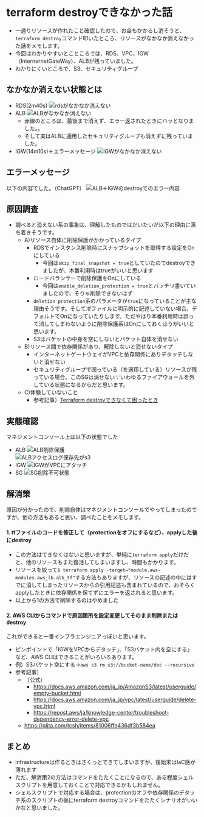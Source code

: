 # terraform destroyできなかった話
* 一通りリソースが作れたこと確認したので、お金もかかるし消そうと、`terraform destroy`コマンド叩いたところ、リソースがなかなか消えなかった話をメモします。
* 今回はわかりやすいとこところでは、RDS、VPC、IGW（InternernetGateWay）、ALBが残っていました。
* わかりにくいところで、S3、セキュリティグループ
## なかなか消えない状態とは
* RDS(2m40s)
![rdsがなかなか消えない](image/rdsがなかなか消えない.png)
* ALB
![ALBがなかなか消えない](image/ALBがなかなか消えない.png)
  * 赤線のところは、最後まで消えず、エラー返されたときにハッとなりました。。
  * そして実はALBに適用したセキュリティグループも消えずに残っていました。
* IGW(14m10s)＋エラーメッセージ
![IGWがなかなか消えない](image/IGWがなかなか消えない.png)
## エラーメッセージ
以下の内容でした。（ChatGPT）
![ALB＋IGWのdestroyでのエラー内容](image/ALB＋IGWのdestroyでのエラー内容.png)


## 原因調査
* 調べると消えない系の事象は、理解したものではだいたいが以下の理由に落ち着きそうです。
  * A)リソース自体に削除保護がかかっているタイプ
    * RDSでインスタンス削除時にスナップショットを取得する設定をOnにしている
      * 今回は`skip_final_snapshot = true`としていたのでdestroyできましたが、本番利用時はtrueがいいと思います
    * ロードバランサーで削除保護をOnにしている
      * 今回は`enable_deletion_protection = true`とバッチリ書いていましたので、そりゃ削除できないはず
    * `deletion protection`系のパラメータが`true`になっていることが主な理由そうです。そして.tfファイルに明示的に記述していない場合、デフォルトでOnになっていたりします。ただやはり本番利用時は誤って消してしまわないように削除保護系はOnにしておくほうがいいと思います。
    * S3はバケットの中身を空にしないとバケット自体を消せない
  * B)リソース間で依存関係があり、解除しないと消せないタイプ
    * インターネットゲートウェイがVPCと依存関係にありデタッチしないと消せない
    * セキュリティグループで囲っている（を適用している）リソースが残っている場合、このSGは消せない∵いわゆるファイアウォールを外している状態になるからだと思います。
  * C)体験していないこと
    * 参考記事）[Terraform destroyできなくて困ったとき](https://qiita.com/ezaqiita/items/46811b5e4bf3ff5398ca)


## 実態確認
マネジメントコンソール上は以下の状態でした<br>
* ALB
![ALB削除保護](image/ALB削除保護.png)<br>
![ALBアクセスログ保存先がs3](image/ALBアクセスログ保存先がs3.png)
* IGW
![IGWがVPCにアタッチ](image/IGWがVPCにアタッチ.png)
* SG
![SG削除不可状態](image/SG削除不可状態.png)


## 解消策
原因が分かったので、削除自体はマネジメントコンソールでやってしまったのですが、他の方法もあると思い、調べたことをメモします。
#### 1. tfファイルのコードを修正して（protectionをオフにするなど）、applyした後にdestroy
* この方法はできなくはないと思いますが、単純に`terraform apply`だけだと、他のリソースもまた復活してしまいますし、時間もかかります。
* リソースを絞って`$ terraform apply -target="module.aws-modules.aws_lb.alb_tf"`する方法もありますが、リソースの記述の中にはすでに消してしまったリソースからの引用記述も含まれているので、おそらくapplyしたときに依存関係を保てずにエラーを返されると思います。
* 以上から1の方法で削除するのはやめました
#### 2. AWS CLIからコマンドで原因箇所を設定変更してそのまま削除またはdestroy
これができると一番インフラエンジニアっぽいと思います。
* ピンポイントで「IGWをVPCからデタッチ」、「S3バケット内を空にする」など、AWS CLIはできることがいろいろあります。
* 例）S3バケット空にする→`aws s3 rm s3://bucket-name/doc --recursive`
* 参考記事）
  * （公式）
    * https://docs.aws.amazon.com/ja_jp/AmazonS3/latest/userguide/empty-bucket.html
    * https://docs.aws.amazon.com/ja_jp/vpc/latest/userguide/delete-vpc.html
    * https://repost.aws/ja/knowledge-center/troubleshoot-dependency-error-delete-vpc
  * https://qiita.com/tcsh/items/81006ffe436df3b584ea

## まとめ
* infrastructureは作るときはさくっとできてしまいますが、後始末はIaC感が薄れます
* ただ、解消策2の方法はコマンドをたたくことになるので、ある程度シェルスクリプトを用意しておくことで対応できるかもしれません。
* シェルスクリプトで対応する場合は、protectionのオフや依存関係のデタッチ系のスクリプトの後にterraform destroyコマンドをたたくシナリオがいいかなと思いました。
